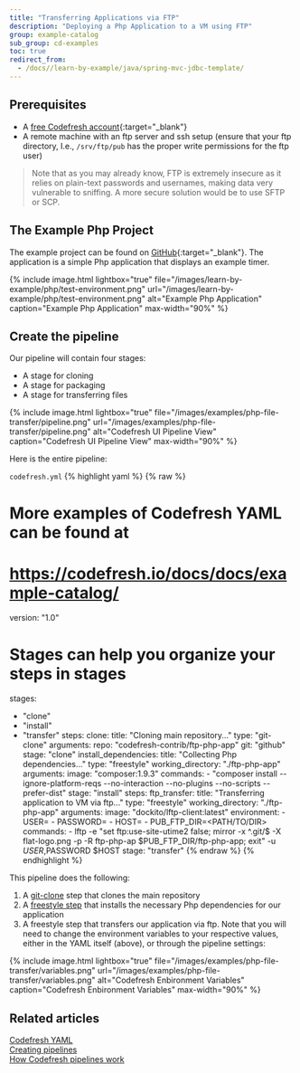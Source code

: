 ```yaml
---
title: "Transferring Applications via FTP"
description: "Deploying a Php Application to a VM using FTP"
group: example-catalog
sub_group: cd-examples
toc: true
redirect_from:
  - /docs//learn-by-example/java/spring-mvc-jdbc-template/
---
```


## Prerequisites

- A [free Codefresh account](https://codefresh.io/docs/docs/getting-started/create-a-codefresh-account/){:target="\_blank"}
- A remote machine with an ftp server and ssh setup (ensure that your ftp directory, I.e., `/srv/ftp/pub` has the proper write permissions for the ftp user) 

>Note that as you may already know, FTP is extremely insecure as it relies on plain-text passwords and usernames, making data very vulnerable to sniffing.  A more secure solution would be to use SFTP or SCP.

## The Example Php Project

The example project can be found on [GitHub](https://github.com/codefresh-contrib/ftp-php-app){:target="\_blank"}.  The application is a simple Php application that displays an example timer.

{% include image.html 
lightbox="true" 
file="/images/learn-by-example/php/test-environment.png"
url="/images/learn-by-example/php/test-environment.png"
alt="Example Php Application"
caption="Example Php Application"
max-width="90%"
%}

## Create the pipeline

Our pipeline will contain four stages:

- A stage for cloning
- A stage for packaging
- A stage for transferring files

{% include image.html 
lightbox="true" 
file="/images/examples/php-file-transfer/pipeline.png"
url="/images/examples/php-file-transfer/pipeline.png"
alt="Codefresh UI Pipeline View"
caption="Codefresh UI Pipeline View"
max-width="90%"
%}

Here is the entire pipeline:

`codefresh.yml`
{% highlight yaml %}
{% raw %}
# More examples of Codefresh YAML can be found at
# https://codefresh.io/docs/docs/example-catalog/

version: "1.0"
# Stages can help you organize your steps in stages
stages:
  - "clone"
  - "install"
  - "transfer"
steps:
  clone:
    title: "Cloning main repository..."
    type: "git-clone"
    arguments:
      repo: "codefresh-contrib/ftp-php-app"
      git: "github"
    stage: "clone"
  install_dependencies:
    title: "Collecting Php dependencies..."
    type: "freestyle"
    working_directory: "./ftp-php-app"
    arguments:
      image: "composer:1.9.3"
      commands:
        - "composer install --ignore-platform-reqs --no-interaction --no-plugins --no-scripts --prefer-dist"
    stage: "install"
  steps:
    ftp_transfer:
    title: "Transferring application to VM via ftp..."
    type: "freestyle" 
    working_directory: "./ftp-php-app"
    arguments:
      image: "dockito/lftp-client:latest"
      environment:
        - USER=<USER>
        - PASSWORD=<PASSWORD>
        - HOST=<HOST>
        - PUB_FTP_DIR=<PATH/TO/DIR>
      commands:
        - lftp -e "set ftp:use-site-utime2 false; mirror -x ^\.git/$ -X flat-logo.png -p -R ftp-php-ap $PUB_FTP_DIR/ftp-php-app; exit" -u $USER,$PASSWORD $HOST
    stage: "transfer"
{% endraw %}
{% endhighlight %}

This pipeline does the following:

1. A [git-clone]({{site.baseurl}}/docs/pipelines/steps/git-clone/) step that clones the main repository
2. A [freestyle step]({{site.baseurl}}/docs/pipelines/steps/freestyle/) that installs the necessary Php dependencies for our application
3. A freestyle step that transfers our application via ftp.  Note that you will need to change the environment variables to your respective values, either in the YAML itself (above), or through the pipeline settings:

{% include image.html 
lightbox="true" 
file="/images/examples/php-file-transfer/variables.png"
url="/images/examples/php-file-transfer/variables.png"
alt="Codefresh Enbironment Variables"
caption="Codefresh Enbironment Variables"
max-width="90%"
%}

## Related articles
[Codefresh YAML]({{site.baseurl}}/docs/pipelines/what-is-the-codefresh-yaml/)  
[Creating pipelines]({{site.baseurl}}/docs/pipelines/pipelines/)  
[How Codefresh pipelines work]({{site.baseurl}}/docs/pipelines/introduction-to-codefresh-pipelines/)


